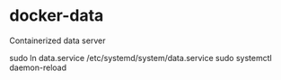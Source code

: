 # docker-data
Containerized data server

sudo ln data.service /etc/systemd/system/data.service
sudo systemctl daemon-reload
